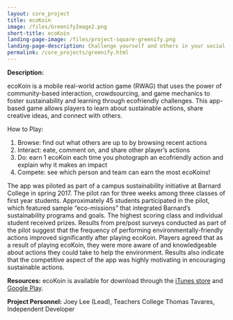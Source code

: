 ```yaml
---
layout: core_project 
title: ecoKoin 
image: /files/GreenifyImage2.png
short-title: ecoKoin
landing-page-image: /files/project-square-greenify.png
landing-page-description: Challenge yourself and others in your social network to respond to climate change through real world, sustainable actions.
permalink: /core_projects/greenify.html
---
```


**Description:**

ecoKoin is a mobile real-world action game (RWAG) that uses the power of community-based interaction, crowdsourcing, and game mechanics to foster sustainability and learning through ecofriendly challenges. This app-based game allows players to learn about sustainable actions, share creative ideas, and connect with others.

How to Play:
1. Browse: find out what others are up to by browsing recent actions
2. Interact: eate, comment on, and share other player’s actions 
3. Do: earn 1 ecoKoin each time you photograph an ecofriendly action and explain why it makes an impact
4. Compete: see which person and team can earn the most ecoKoins!

The app was piloted as part of a campus sustainability initiative at Barnard College in spring 2017. The pilot ran for three weeks among three classes of first year students. Approximately 45 students participated in the pilot, which featured sample “eco-missions” that integrated Barnard’s sustainability programs and goals. The highest scoring class and individual student received prizes. Results from pre/post surveys conducted as part of the pilot suggest that the frequency of performing environmentally-friendly actions improved significantly after playing ecoKoin. Players agreed that as a result of playing ecoKoin, they were more aware of and knowledgeable about actions they could take to help the environment. Results also indicate that the competitive aspect of the app was highly motivating in encouraging sustainable actions.

**Resources:**
ecoKoin is available for download through the [iTunes store](https://itunes.apple.com/us/app/ecokoin/id1039006110?mt=8&ign-mpt=uo%3D4) and [Google Play](https://play.google.com/store/apps/details?id=com.ecokoin.app). 

**Project Personnel:**
Joey Lee (Lead), Teachers College
Thomas Tavares, Independent Developer
